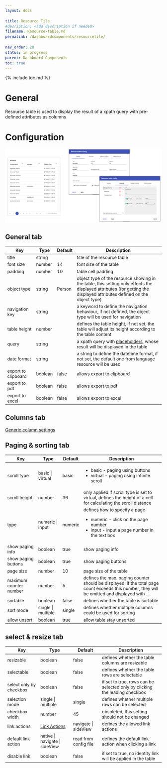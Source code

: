 ```yaml
---
layout: docs

title: Resource Tile
#desription: <add description if needed>
filename: Resource-table.md
permalink: /dashboardcomponents/resourcetile/

nav_order: 20
status: in progress
parent: Dashboard Components
toc: true
---
```


{% include toc.md %}



# General

Resource table is used to display the result of a xpath query with pre-defined attributes as columns

# Configuration

![images_resource_table.png](/img/images_resource_table-25b34692-7f64-4e2a-ae88-67c4dae54a86.png)

## General tab

|Key|Type|Default|Description|
|--|--|--|--|
|title|string||title of the resource table|
|font size|number|14|font size of the table|
|padding|number|10|table cell padding|
|object type|string|Person|object type of the resource showing in the table, this setting only effects the displayed attributes (for getting the displayed attributes defined on the object type)|
|navigation key|string||a keyword to define the navigation behaviour, if not defined, the object type will be used for navigation|
|table height|number||defines the table height, if not set, the table will adjust its height according to the table content|
|query|string||a xpath query with [placeholders](/uisettings/placeholders/), whose result will be displayed in the table|
|date format|string||a string to define the datetime format, if not set, the default one from language resource will be used|
|export to clipboard|boolean|false|allows export to clipboard|
|export to pdf|boolean|false|allows export to pdf|
|export to excel|boolean|false|allows export to excel|

## Columns tab

[Generic column settings](/gobalconfig//Generic-column-settings)

## Paging & sorting tab

|Key|Type|Default|Description|
|--|--|--|--|
|scroll type|basic &#124; virtual|basic|<ul><li>basic - paging using buttons</li><li>virtual - paging using infinite scroll</li></ul>|
|scroll height|number|36|only applied if scroll type is set to virtual, defines the height of a cell for calculating the scroll distance|
|type|numeric &#124; input|numeric|defines how to specify a page<ul><li>numeric - click on the page number</li><li>input - input a page number in the text box</li></ul>|
|show paging info|boolean|true|show paging info|
|show paging buttons|boolean|true|show paging buttons|
|page size|number|10|page size of the table|
|maximum counter number|number|5|defines the max. paging counter should be displayed. if the total page count exceeds this number, they will be omitted and displayed with ...|
|sortable|boolean|false|defines whether the table is sortable|
|sort mode|single &#124; multiple|single|defines whether multiple columns could be used for sorting|
|allow unsort|boolean|true|allow table stay unsorted|

## select & resize tab

|Key|Type|Default|Description|
|--|--|--|--|
|resizable|boolean|false|defines whether the table columns are resizable|
|selectable|boolean|false|defines whether the table rows are selectable|
|select only by checkbox|boolean|false|if set to true, rows can be selected only by clicking the leading checkbox|
|selection mode|single &#124; multiple|single|defines whether multiple rows can be selected|
|checkbox width|number|45|obsoleted, this setting should not be changed|
|link actions|[Link Actions](/globalconfig/genericenums/#linkactions)|navigate &#124; sideView|defines the allowed link actions|
|default link action|native &#124; navigate &#124; sideView|read from config file|defines the default link action when clicking a link|
|disable link|boolean|false|if set to true, no identity link will be applied in the table|
